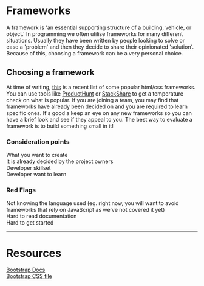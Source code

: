 # Frameworks
A framework is 'an essential supporting structure of a building, vehicle, or object.'
In programming we often utilise frameworks for many different situations. Usually they have been written by people looking to solve or ease a 'problem' and then they decide to share their opinionated 'solution'. Because of this, choosing a framework can be a very personal choice.

## Choosing a framework
At time of writing, [this](https://geekflare.com/best-css-frameworks/) is a recent list of some popular html/css frameworks. You can use tools like [ProductHunt](https://www.producthunt.com/) or [StackShare](https://stackshare.io/tools/trending) to get a temperature check on what is popular.
If you are joining a team, you may find that frameworks have already been decided on and you are required to learn specific ones. It's good a keep an eye on any new frameworks so you can have a brief look and see if they appeal to you. The best way to evaluate a framework is to build something small in it!
### Consideration points
What you want to create \
It is already decided by the project owners \
Developer skillset \
Developer want to learn
### Red Flags
Not knowing the language used (eg. right now, you will want to avoid frameworks that rely on JavaScript as we've not covered it yet) \
Hard to read documentation \
Hard to get started

***

# Resources
[Bootstrap Docs](https://getbootstrap.com/docs/4.5/getting-started/introduction/) \
[Bootstrap CSS file](https://stackpath.bootstrapcdn.com/bootstrap/4.5.0/css/bootstrap.css)
